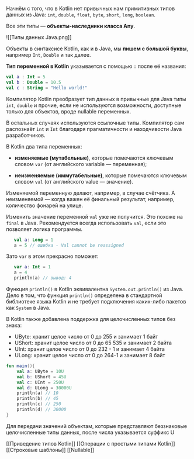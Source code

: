 Начнём с того, что в Kotlin нет привычных нам примитивных типов данных из Java: `int`, `double`, `float`, `byte`, `short`, `long`, `boolean`.

Все эти типы — **объекты-наследники класса Any**.

![[Типы данных Java.png]]

Объекты в синтаксисе Kotlin, как и в Java, мы **пишем с большой буквы**, например `Int`, `Double` и так далее.

**Тип переменной в Kotlin** указывается с помощью `:` после её названия:

```Kotlin
val a : Int = 5 
val b : Double = 10.5
val c : String = "Hello world!" 
```

Компилятор Kotlin преобразует тип данных в привычные для Java типы `int`, `double` и прочие, если не используются возможности, доступные только для объектов, вроде nullable переменных.

В остальных случаях используются ссылочные типы. Компилятор сам распознаёт `int` и `Int` благодаря прагматичности и находчивости Java разработчиков.

В Kotlin два типа переменных:

- **изменяемые (мутабельные)**, которые помечаются ключевым словом `var` (от английского variable — переменная);
    
- **неизменяемые (иммутабельные)**, которые помечаются ключевым словом `val` (от английского value — значение).
    

Изменяемой переменную делают, например, в случае счётчика. А неизменяемой — когда важен её финальный результат, например, количество фонарей на улице.

Изменить значение переменной `val` уже не получится. Это похоже на `final` в Java. Рекомендуется всегда использовать `val`, если это позволяет логика программы.

```Kotlin
   val a: Long = 1
   a = 5 // ошибка - Val cannot be reassigned 
```

Зато `var` в этом прекрасно поможет:

```Kotlin
   var a: Int = 1
   a = 4
   println(a) // вывод: 4 
```

Функция `println()` в Kotlin эквивалентна `System.out.println()` из Java.
Дело в том, что функция `println()` определена в стандартной библиотеке языка Kotlin и не требует подключения каких-либо пакетов как `System` в Java.

В Kotlin также добавлена поддержка для целочисленных типов без знака:

- UByte: хранит целое число от 0 до 255 и занимает 1 байт
- UShort: хранит целое число от 0 до 65 535 и занимает 2 байта
- UInt: хранит целое число от 0 до 232 - 1 и занимает 4 байта
- ULong: хранит целое число от 0 до 264-1 и занимает 8 байт


```Kotlin
fun main(){
    val a: UByte = 10U
    val b: UShort = 45U
    val c: UInt = 250U
    val d: ULong = 30000U
    println(a) // 10
    println(b) // 45
    println(c) // 250
    println(d) // 30000
}
```

Для передачи значений объектам, которые представляют беззнаковые целочисленные типы данных, после числа указывается суффикс U

[[Приведение типов Kotlin]]
[[Операции с простыми типами Kotlin]]
[[Строковые шаблоны]]
[[Nullable]]